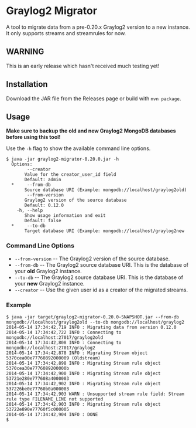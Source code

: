 Graylog2 Migrator
=================

A tool to migrate data from a pre-0.20.x Graylog2 version to a new instance. It only supports streams and streamrules
for now.

## WARNING

This is an early release which hasn't received much testing yet!

## Installation

Download the JAR file from the Releases page or build with `mvn package`.

## Usage

**Make sure to backup the old and new Graylog2 MongoDB databases before using this tool!**

Use the `-h` flag to show the available command line options.

```
$ java -jar graylog2-migrator-0.20.0.jar -h
  Options:
        --creator
       Value for the creator_user_id field
       Default: admin
  *     --from-db
       Source database URI (Example: mongodb://localhost/graylog2old)
        --from-version
       Graylog2 version of the source database
       Default: 0.12.0
    -h, --help
       Show usage information and exit
       Default: false
  *     --to-db
       Target database URI (Example: mongodb://localhost/graylog2new
```

### Command Line Options

* `--from-version` -- The Graylog2 version of the source database.
* `--from-db` -- The Graylog2 source database URI. This is the database of
  your **old** Graylog2 instance.
* `--to-db` -- The Graylog2 source database URI. This is the database of
  your **new** Graylog2 instance.
* `--creator` -- Use the given user id as a creator of the migrated streams.

### Example

```
$ java -jar target/graylog2-migrator-0.20.0-SNAPSHOT.jar --from-db mongodb://localhost/graylog2old --to-db mongodb://localhost/graylog2
2014-05-14 17:34:42,719 INFO : Migrating data from version 0.12.0
2014-05-14 17:34:42,722 INFO : Connecting to mongodb://localhost:27017/graylog2old
2014-05-14 17:34:42,808 INFO : Connecting to mongodb://localhost:27017/graylog2
2014-05-14 17:34:42,878 INFO : Migrating Stream object 5370cea00e77760892000009 (Oldstream)
2014-05-14 17:34:42,898 INFO : Migrating Stream rule object 5370cea30e7776089200000b
2014-05-14 17:34:42,900 INFO : Migrating Stream rule object 53721e280e777608a4000003
2014-05-14 17:34:42,902 INFO : Migrating Stream rule object 537226be0e77760b0a000003
2014-05-14 17:34:42,903 WARN : Unsupported stream rule field: Stream rule type FILENAME_LINE not supported
2014-05-14 17:34:42,903 INFO : Migrating Stream rule object 53722e890e77760f5c000005
2014-05-14 17:34:42,904 INFO : DONE
$
```
